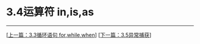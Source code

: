 # 3.4运算符 in,is,as

---
[[上一篇：3.3循环语句 for,while,when](https://sogrey.github.io/Kotlin-Notes/notes/3%E7%A8%8B%E5%BA%8F%E7%BB%93%E6%9E%84/3.3%E5%BE%AA%E7%8E%AF%E8%AF%AD%E5%8F%A5%20for,while,when)] [[下一篇：3.5异常捕获](https://sogrey.github.io/Kotlin-Notes/notes/3%E7%A8%8B%E5%BA%8F%E7%BB%93%E6%9E%84/3.5%E5%BC%82%E5%B8%B8%E6%8D%95%E8%8E%B7)]